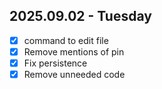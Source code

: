 ## 2025.09.02 - Tuesday

- [x] command to edit file
- [x] Remove mentions of pin
- [x] Fix persistence
- [x] Remove unneeded code
